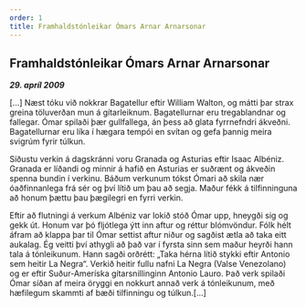 ```yaml
---
order: 1
title: Framhaldstónleikar Ómars Arnar Arnarsonar
---
```


## Framhaldstónleikar Ómars Arnar Arnarsonar
***29. apríl 2009***

[...] Næst tóku við nokkrar Bagatellur eftir William Walton, og mátti þar strax greina töluverðan mun á gítarleiknum. Bagatellurnar eru tregablandnar og fallegar. Ómar spilaði þær gullfallega, án þess að glata fyrrnefndri ákveðni. Bagatellurnar eru líka í hægara tempói en svítan og gefa þannig meira svigrúm fyrir túlkun.

Síðustu verkin á dagskránni voru Granada og Asturias eftir Isaac Albéniz. Granada er líðandi og minnir á hafið en Asturias er suðrænt og ákveðin spenna bundin í verkinu. Báðum verkunum tókst Ómari að skila nær óaðfinnanlega frá sér og því lítið um þau að segja. Maður fékk á tilfinninguna að honum þættu þau þægilegri en fyrri verkin.

Eftir að flutningi á verkum Albéniz var lokið stóð Ómar upp, hneygði sig og gekk út. Honum var þó fljótlega ýtt inn aftur og réttur blómvöndur. Fólk hélt áfram að klappa þar til Ómar settist aftur niður og sagðist ætla að taka eitt aukalag. Ég veitti því athygli að það var í fyrsta sinn sem maður heyrði hann tala á tónleikunum. Hann sagði orðrétt: „Taka hérna lítið stykki eftir Antonio sem heitir La Negra“. Verkið heitir fullu nafni La Negra (Valse Venezolano) og er eftir Suður-Ameríska gítarsnillinginn Antonio Lauro. Það verk spilaði Ómar síðan af meira öryggi en nokkurt annað verk á tónleikunum, með hæfilegum skammti af bæði tilfinningu og túlkun.[...]
